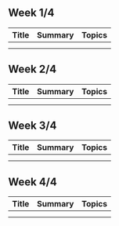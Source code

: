 ## Week 1/4
| Title | Summary | Topics |
| --- | --- | --- |
| []() |  | |
|  |  |  |


## Week 2/4
| Title | Summary | Topics |
| --- | --- | --- |
| []() |  | |
|  |  |  |


## Week 3/4
| Title | Summary | Topics |
| --- | --- | --- |
| []() |  | |
|  |  |  |


## Week 4/4
| Title | Summary | Topics |
| --- | --- | --- |
| []() |  | |
|  |  |  |
